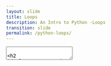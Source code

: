 ```yaml
---
layout: slide
title: Loops
description: An Intro to Python -Loops
transition: slide
permalink: /python-loops/
---
```

<section data-markdown>
    <textarea data-template>

## Loops
Let's talk about iterative workflow

```python
names = ["John", "Paul", "George", "Ringo"]
for beatle in names:
    print (beatle)
```
    John
    Paul
    George
    Ringo

---
## Loops
Also tuples:
```python
hostport = ("accdev1", 3213)
for item in hostport:
    print (item)
```
    "accdev1"  3213
* "," supresses the newline!

---
## Loops
* nested *control flow statements*
```python
names = ["John", "Paul", "George", "Ringo"]
for beatle in names:
    if len(beatle) > 4:
        print (beatle)
```
    George Ringo

---
## Loops
`while` loops until condition returns false
```python
num = 0
while num < 5:
    num = num + 1 
    print (num)
```
    1 2 3 4 5
---
## Next:
[Functions](https://aisha-glblcd.github.io/material/python-functions)

   </textarea>
</section>
